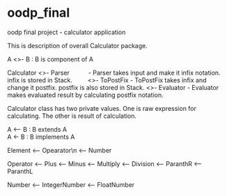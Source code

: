 # oodp_final
oodp final project - calculator application

This is description of overall Calculator package.


  A <>- B : B is component of A


Calculator <>- Parser            - Parser takes input and make it infix notation. infix is stored in Stack. 
           <>- ToPostFix         - ToPostFix takes infix and change it postfix. postfix is also stored in Stack.
           <>- Evaluator         - Evaluator makes evaluated result by calculating postfix notation.

Calculator class has two private values. One is raw expression for calculating. The other is result of calculation.
 

   A <-- B : B extends A    
   A <- B : B implements A   

 Element <-- Opearator\n
         <-- Number
 
 Operator <-- Plus
          <-- Minus
          <-- Multiply
          <-- Division
          <-- ParanthR
          <-- ParanthL
 
 Number <-- IntegerNumber
        <-- FloatNumber
